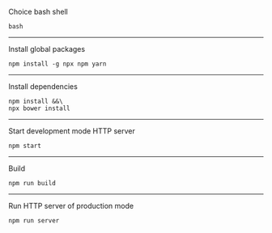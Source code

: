 Choice bash shell
```
bash
```

---
Install global packages
```
npm install -g npx npm yarn
```

---
Install dependencies
```
npm install &&\
npx bower install
```

---
Start development mode HTTP server
```
npm start
```

---
Build
```
npm run build
```

---
Run HTTP server of production mode
```
npm run server
```
